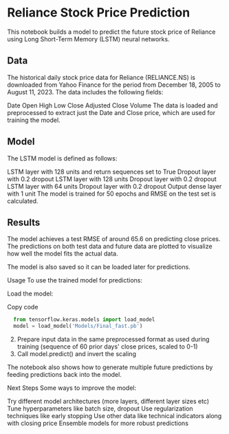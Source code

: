# Reliance Stock Price Prediction
This notebook builds a model to predict the future stock price of Reliance using Long Short-Term Memory (LSTM) neural networks.

## Data
The historical daily stock price data for Reliance (RELIANCE.NS) is downloaded from Yahoo Finance for the period from December 18, 2005 to August 11, 2023. The data includes the following fields:

Date
Open
High
Low
Close
Adjusted Close
Volume
The data is loaded and preprocessed to extract just the Date and Close price, which are used for training the model.

## Model
The LSTM model is defined as follows:

LSTM layer with 128 units and return sequences set to True
Dropout layer with 0.2 dropout
LSTM layer with 128 units
Dropout layer with 0.2 dropout
LSTM layer with 64 units
Dropout layer with 0.2 dropout
Output dense layer with 1 unit
The model is trained for 50 epochs and RMSE on the test set is calculated.

## Results
The model achieves a test RMSE of around 65.6 on predicting close prices. The predictions on both test data and future data are plotted to visualize how well the model fits the actual data.

The model is also saved so it can be loaded later for predictions.

Usage
To use the trained model for predictions:

Load the model:
<!---->
Copy code

```python
  from tensorflow.keras.models import load_model
  model = load_model('Models/Final_fast.pb')
```


2.  Prepare input data in the same preprocessed format as used during training (sequence of 60 prior days' close prices, scaled to 0-1)
3.  Call model.predict() and invert the scaling

The notebook also shows how to generate multiple future predictions by feeding predictions back into the model.

Next Steps
Some ways to improve the model:

Try different model architectures (more layers, different layer sizes etc)
Tune hyperparameters like batch size, dropout
Use regularization techniques like early stopping
Use other data like technical indicators along with closing price
Ensemble models for more robust predictions
